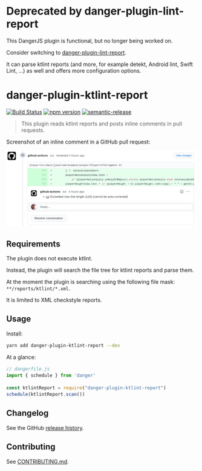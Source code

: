 # Deprecated by danger-plugin-lint-report

This DangerJS plugin is functional, but no longer being worked on.

Consider switching to [danger-plugin-lint-report](https://github.com/damian-burke/danger-plugin-lint-report).

It can parse ktlint reports (and more, for example detekt, Android lint, Swift Lint, ...) as well and offers more configuration options.


# danger-plugin-ktlint-report

[![Build Status](https://travis-ci.org/damian-burke/danger-plugin-ktlint-report.svg?branch=master)](https://travis-ci.org/damian-burke/danger-plugin-ktlint-report)
[![npm version](https://badge.fury.io/js/danger-plugin-ktlint-report.svg)](https://badge.fury.io/js/danger-plugin-ktlint-report)
[![semantic-release](https://img.shields.io/badge/%20%20%F0%9F%93%A6%F0%9F%9A%80-semantic--release-e10079.svg)](https://github.com/semantic-release/semantic-release)

> This plugin reads ktlint reports and posts inline comments in pull requests.

Screenshot of an inline comment in a GitHub pull request:

![inline comment](/screenshots/screenshot-ktlint-inline-comment.png?raw=true "Inline Comment")

## Requirements

The plugin does not execute ktlint. 

Instead, the plugin will search the file tree for ktlint reports and parse them.

At the moment the plugin is searching using the following file mask: `**/reports/ktlint/*.xml`.

It is limited to XML checkstyle reports.

## Usage

Install:

```sh
yarn add danger-plugin-ktlint-report --dev
```

At a glance:

```js
// dangerfile.js
import { schedule } from 'danger'

const ktlintReport = require("danger-plugin-ktlint-report")
schedule(ktlintReport.scan())
```
## Changelog

See the GitHub [release history](https://github.com/damian-burke/danger-plugin-ktlint-report/releases).

## Contributing

See [CONTRIBUTING.md](CONTRIBUTING.md).
